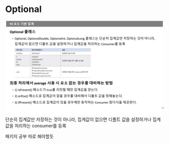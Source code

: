 # Optional
![img](./OptionalClass.png)
단순히 집계값만 저장하는 것이 아니라, 집계값이 없으면 디폴트 값을 
설정하거나 집계값을 처리하는 consumer를 등록 

패키지 공부 따로 해야할듯 